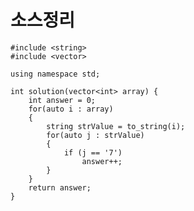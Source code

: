 # 소스정리

    #include <string>
    #include <vector>
    
    using namespace std;
    
    int solution(vector<int> array) {
        int answer = 0;
        for(auto i : array)
        {
            string strValue = to_string(i);
            for(auto j : strValue)
            {
                if (j == '7')
                    answer++;   
            }
        }
        return answer;
    }
